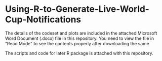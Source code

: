 # Using-R-to-Generate-Live-World-Cup-Notifications

The details of the codeset and plots are included in the attached Microsoft Word Document (.docx) file in this repository. 
You need to view the file in "Read Mode" to see the contents properly after downloading the same.

The scripts and code for later R package is attached with this repository.
